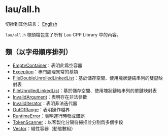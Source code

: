# lau/all.h

切換到其他語言： [English](all_en.md)

`lau/all.h` 標頭檔包含了所有 Lau CPP Library 中的內容。

## 類（以字母順序排列）
- [EmptyContainer](exception_zh.md)：表明此爲空容器
- [Exception](exception_zh.md)：專門處理異常的基類
- [FileDoubleUnrolledLinkedList](file_double_unrolled_linked_list_zh.md)：基於儲存空間、使用塊狀鏈結串列的雙鍵映射表
- [FileUnrolledLinkedList](file_unrolled_linked_list_zh.md)：基於儲存空間、使用塊狀鏈結串列的單鍵映射表
- [InvalidArgument](exception_zh.md)：表明存在非法參數
- [InvalidIterator](exception_zh.md)：表明非法迭代器
- [OutOfRange](exception_zh.md)：表明操作越界
- [RuntimeError](exception_zh.md)：表明運行時發成錯誤
- [TokenScanner](token_scanner_zh.md)：以客製化分隔符掃描並分割爲多個字段
- [Vector](vector_zh.md)：綫性容器（動態數組）
